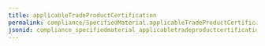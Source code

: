 ```yaml
---
title: applicableTradeProductCertification
permalink: compliance/SpecifiedMaterial.applicableTradeProductCertification.html
jsonid: compliance_specifiedmaterial_applicabletradeproductcertification
---
```

